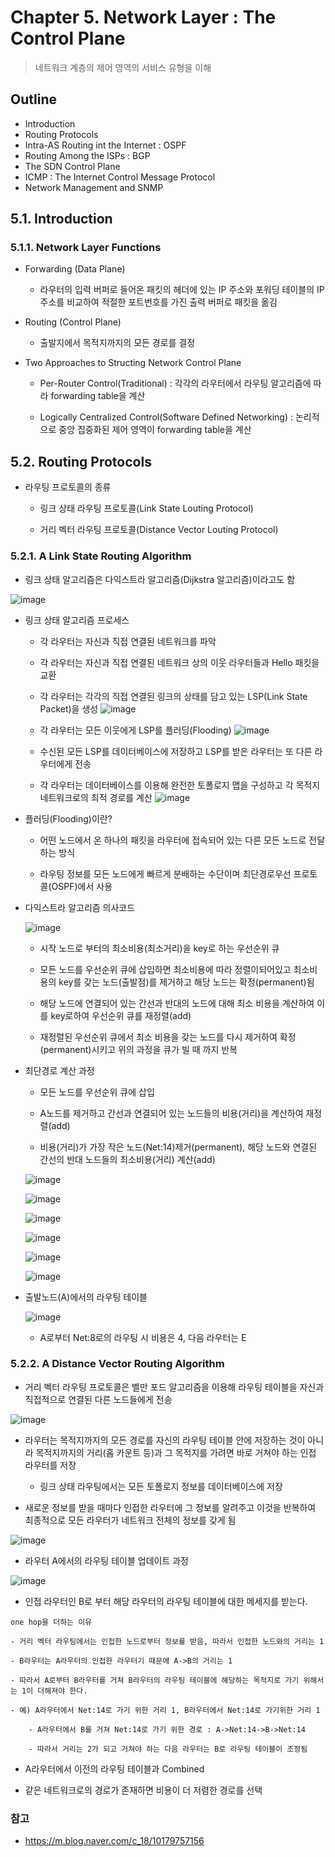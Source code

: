# Chapter 5. Network Layer : The Control Plane
> 네트워크 계층의 제어 영역의 서비스 유형을 이해

## Outline
- Introduction
- Routing Protocols
- Intra-AS Routing int the Internet : OSPF
- Routing Among the ISPs : BGP
- The SDN Control Plane
- ICMP : The Internet Control Message Protocol
- Network Management and SNMP

## 5.1. Introduction

### 5.1.1. Network Layer Functions

- Forwarding (Data Plane)

	- 라우터의 입력 버퍼로 들어온 패킷의 헤더에 있는 IP 주소와 포워딩 테이블의 IP 주소를 비교하여 적절한 포트번호를 가진 출력 버퍼로 패킷을 옮김

- Routing (Control Plane)

	- 출발지에서 목적지까지의 모든 경로를 결정

- Two Approaches to Structing Network Control Plane

	- Per-Router Control(Traditional) : 각각의 라우터에서 라우팅 알고리즘에 따라 forwarding table을 계산
	
	- Logically Centralized Control(Software Defined Networking) : 논리적으로 중앙 집중화된 제어 영역이 forwarding table을 계산
	
## 5.2. Routing Protocols

- 라우팅 프로토콜의 종류

	- 링크 상태 라우팅 프로토콜(Link State Louting Protocol)
	
	- 거리 벡터 라우팅 프로토콜(Distance Vector Louting Protocol)
	
### 5.2.1. A Link State Routing Algorithm

- 링크 상태 알고리즘은 다익스트라 알고리즘(Dijkstra 알고리즘)이라고도 함

![image](https://user-images.githubusercontent.com/66773320/103451479-cf1fa700-4d07-11eb-8a2b-29b8f4d5e331.png)

- 링크 상태 알고리즘 프로세스

	- 각 라우터는 자신과 직접 연결된 네트워크를 파악
	
	- 각 라우터는 자신과 직접 연결된 네트워크 상의 이웃 라우터들과 Hello 패킷을 교환
	
	- 각 라우터는 각각의 직접 연결된 링크의 상태를 담고 있는 LSP(Link State Packet)을 생성
	![image](https://user-images.githubusercontent.com/66773320/103451488-e65e9480-4d07-11eb-9e82-34e871680922.png)
	
	- 각 라우터는 모든 이웃에게 LSP를 플러딩(Flooding)
	![image](https://user-images.githubusercontent.com/66773320/103451492-fbd3be80-4d07-11eb-9f33-96a59eb28e62.png)
	
	- 수신된 모든 LSP를 데이터베이스에 저장하고 LSP를 받은 라우터는 또 다른 라우터에게 전송
	
	- 각 라우터는 데이터베이스를 이용해 완전한 토폴로지 맵을 구성하고 각 목적지 네트워크로의 최적 경로를 계산
	![image](https://user-images.githubusercontent.com/66773320/103451506-1d34aa80-4d08-11eb-9dee-e9cd9748287e.png)

- 플러딩(Flooding)이란?

	- 어떤 노드에서 온 하나의 패킷을 라우터에 접속되어 있는 다른 모든 노드로 전달하는 방식
	
	- 라우팅 정보를 모든 노드에게 빠르게 분배하는 수단이며 최단경로우선 프로토콜(OSPF)에서 사용

- 다익스트라 알고리즘 의사코드

	![image](https://user-images.githubusercontent.com/66773320/103453822-3564f380-4d21-11eb-9f7c-bc8ab480b5b5.png)
	
	- 시작 노드로 부터의 최소비용(최소거리)을 key로 하는 우선순위 큐
	
	- 모든 노드를 우선순위 큐에 삽입하면 최소비용에 따라 정렬이되어있고 최소비용의 key를 갖는 노드(출발점)를 제거하고 해당 노드는 확정(permanent)됨
	
	- 해당 노드에 연결되어 있는 간선과 반대의 노드에 대해 최소 비용을 계산하여 이를 key로하여 우선순위 큐를 재정렬(add)
	
	- 재정렬된 우선순위 큐에서 최소 비용을 갖는 노드를 다시 제거하여 확정(permanent)시키고 위의 과정을 큐가 빌 때 까지 반복
	
- 최단경로 계산 과정

	- 모든 노드를 우선순위 큐에 삽입 
	
	- A노드를 제거하고 간선과 연결되어 있는 노드들의 비용(거리)을 계산하여 재정렬(add)
	
	- 비용(거리)가 가장 작은 노드(Net:14)제거(permanent), 해당 노드와 연결된 간선의 반대 노드들의 최소비용(거리) 계산(add)
	
	![image](https://user-images.githubusercontent.com/66773320/103453548-99d28380-4d1e-11eb-9fd5-871a8f135fc7.png)
	
	![image](https://user-images.githubusercontent.com/66773320/103453552-a35beb80-4d1e-11eb-8f30-62ac2a713996.png)

	![image](https://user-images.githubusercontent.com/66773320/103453559-ace55380-4d1e-11eb-8a0d-275456590572.png)
	
	![image](https://user-images.githubusercontent.com/66773320/103453566-bc649c80-4d1e-11eb-8eb4-54efcec40b5f.png)
	
	![image](https://user-images.githubusercontent.com/66773320/103453569-c4bcd780-4d1e-11eb-91d1-106b1548a5fc.png)
	
	![image](https://user-images.githubusercontent.com/66773320/103453586-d9996b00-4d1e-11eb-881b-42b65bb8734a.png)

- 출발노드(A)에서의 라우팅 테이블
	
	![image](https://user-images.githubusercontent.com/66773320/103454219-26804000-4d25-11eb-87fc-252059ccfc31.png)
	
	- A로부터 Net:8로의 라우팅 시 비용은 4, 다음 라우터는 E

### 5.2.2. A Distance Vector Routing Algorithm

- 거리 벡터 라우팅 프로토콜은 벨만 포드 알고리즘을 이용해 라우팅 테이블을 자신과 직접적으로 연결된 다른 노드들에게 전송

![image](https://user-images.githubusercontent.com/66773320/103471597-84fcfb00-4dc5-11eb-904b-230d5973108c.png)

- 라우터는 목적지까지의 모든 경로를 자신의 라우팅 테이블 안에 저장하는 것이 아니라 목적지까지의 거리(홉 카운트 등)과 그 목적지를 가려면 바로 거쳐야 하는 인접 라우터를 저장

	- 링크 상태 라우팅에서는 모든 토폴로지 정보를 데이터베이스에 저장
	
- 새로운 정보를 받을 때마다 인접한 라우터에 그 정보를 알려주고 이것을 반복하여 최종적으로 모든 라우터가 네트워크 전체의 정보를 갖게 됨

![image](https://user-images.githubusercontent.com/66773320/103471671-5fbcbc80-4dc6-11eb-96ed-07f5b371cc50.png)

- 라우터 A에서의 라우팅 테이블 업데이트 과정

![image](https://user-images.githubusercontent.com/66773320/103471683-811da880-4dc6-11eb-861f-d767c2794e13.png)

- 인접 라우터인 B로 부터 해당 라우터의 라우팅 테이블에 대한 메세지를 받는다.

```
one hop을 더하는 이유

- 거리 벡터 라우팅에서는 인접한 노드로부터 정보를 받음, 따라서 인접한 노드와의 거리는 1

- B라우터는 A라우터의 인접한 라우터기 때문에 A->B의 거리는 1

- 따라서 A로부터 B라우터를 거쳐 B라우터의 라우팅 테이블에 해당하는 목적지로 가기 위해서는 1이 더해져야 한다.

- 예) A라우터에서 Net:14로 가기 위한 거리 1, B라우터에서 Net:14로 가기위한 거리 1
	
	- A라우터에서 B를 거쳐 Net:14로 가기 위한 경로 : A->Net:14->B->Net:14

	- 따라서 거리는 2가 되고 거쳐야 하는 다음 라우터는 B로 라우팅 테이블이 조정됨
```

- A라우터에서 이전의 라우팅 테이블과 Combined

- 같은 네트워크로의 경로가 존재하면 비용이 더 저렴한 경로를 선택
### 참고

- https://m.blog.naver.com/c_18/10179757156